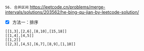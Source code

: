 
`56. 合并区间` https://leetcode.cn/problems/merge-intervals/solutions/203562/he-bing-qu-jian-by-leetcode-solution/
- [x] 方法一：排序

```
[[1,3],[2,6],[8,10],[15,18]]
[[1,4],[4,5]]
[[1,2]]
[[2,3],[4,5],[6,7],[8,9],[1,10]]
```
